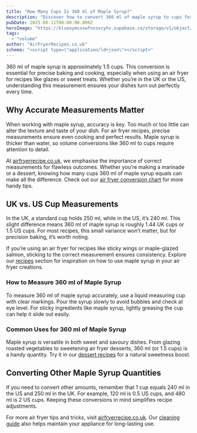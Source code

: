 ```yaml
---
title: "How Many Cups Is 360 ml of Maple Syrup?"
description: "Discover how to convert 360 ml of maple syrup to cups for perfect baking and cooking measurements every time. Get the exact conversion now!"
pubDate: 2025-08-11T00:00:00.000Z
heroImage: "https://klueoymssxwfnxsvcyhv.supabase.co/storage/v1/object/public/md/how-many-cups-is-360-ml-of-maple-syrup-30bacb0c.webp"
tags:
  - "volume"
author: "AirFryerRecipes.co.uk"
schema: "<script type=\"application/ld+json\"></script>"
---
```


<p>360 ml of maple syrup is approximately 1.5 cups. This conversion is essential for precise baking and cooking, especially when using an air fryer for recipes like glazes or sweet treats. Whether you’re in the UK or the US, understanding this measurement ensures your dishes turn out perfectly every time.</p>

<h2>Why Accurate Measurements Matter</h2>
<p>When working with maple syrup, accuracy is key. Too much or too little can alter the texture and taste of your dish. For air fryer recipes, precise measurements ensure even cooking and perfect results. Maple syrup is thicker than water, so volume conversions like 360 ml to cups require attention to detail.</p>
<p>At <a href=https://www.airfryerrecipe.co.uk/>airfryerrecipe.co.uk</a>, we emphasise the importance of correct measurements for flawless outcomes. Whether you’re making a marinade or a dessert, knowing how many cups 360 ml of maple syrup equals can make all the difference. Check out our <a href=https://www.airfryerrecipe.co.uk/air-fryer-conversion-chart>air fryer conversion chart</a> for more handy tips.</p>

<h2>UK vs. US Cup Measurements</h2>
<p>In the UK, a standard cup holds 250 ml, while in the US, it’s 240 ml. This slight difference means 360 ml of maple syrup is roughly 1.44 UK cups or 1.5 US cups. For most recipes, this small variance won’t matter, but for precision baking, it’s worth noting.</p>
<p>If you’re using an air fryer for recipes like sticky wings or maple-glazed salmon, sticking to the correct measurement ensures consistency. Explore our <a href=https://www.airfryerrecipe.co.uk/recipes>recipes</a> section for inspiration on how to use maple syrup in your air fryer creations.</p>

<h3>How to Measure 360 ml of Maple Syrup</h3>
<p>To measure 360 ml of maple syrup accurately, use a liquid measuring cup with clear markings. Pour the syrup slowly to avoid bubbles and check at eye level. For sticky ingredients like maple syrup, lightly greasing the cup can help it slide out easily.</p>

<h3>Common Uses for 360 ml of Maple Syrup</h3>
<p>Maple syrup is versatile in both sweet and savoury dishes. From glazing roasted vegetables to sweetening air fryer desserts, 360 ml (or 1.5 cups) is a handy quantity. Try it in our <a href=https://www.airfryerrecipe.co.uk/recipe-category/dessert>dessert recipes</a> for a natural sweetness boost.</p>

<h2>Converting Other Maple Syrup Quantities</h2>
<p>If you need to convert other amounts, remember that 1 cup equals 240 ml in the US and 250 ml in the UK. For example, 120 ml is 0.5 US cups, and 480 ml is 2 US cups. Keeping these conversions in mind simplifies recipe adjustments.</p>
<p>For more air fryer tips and tricks, visit <a href=https://www.airfryerrecipe.co.uk/>airfryerrecipe.co.uk</a>. Our <a href=https://www.airfryerrecipe.co.uk/air-fryer-cleaner>cleaning guide</a> also helps maintain your appliance for long-lasting use.</p>